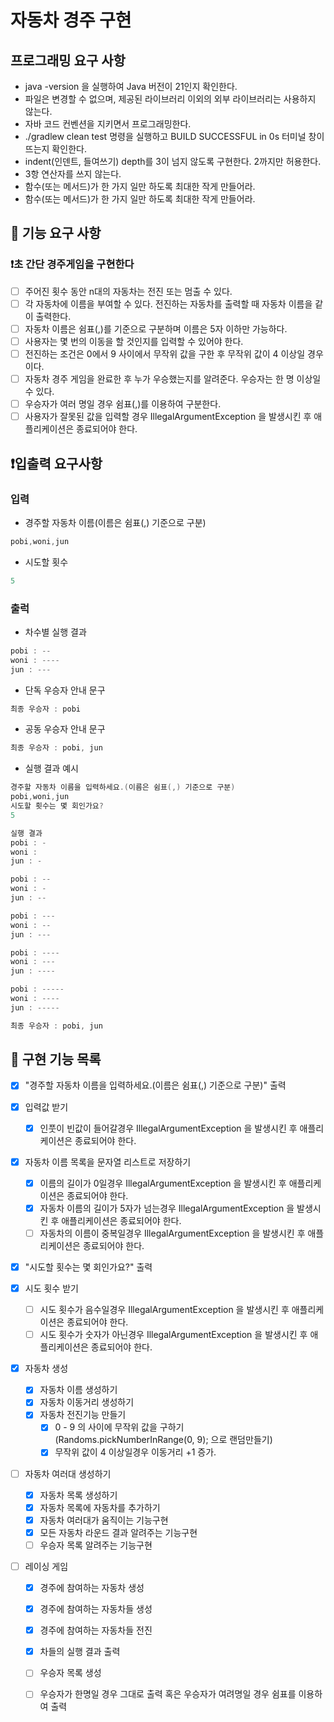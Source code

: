 # 자동차 경주 구현

## 프로그래밍 요구 사항

* java -version 을 실행하여 Java 버전이 21인지 확인한다.
* 파일은 변경할 수 없으며, 제공된 라이브러리 이외의 외부 라이브러리는 사용하지 않는다.
* 자바 코드 컨벤션을 지키면서 프로그래밍한다.
* ./gradlew clean test 명령을 실행하고 BUILD SUCCESSFUL in 0s 터미널 창이 뜨는지 확인한다.
* indent(인덴트, 들여쓰기) depth를 3이 넘지 않도록 구현한다. 2까지만 허용한다.
* 3항 연산자를 쓰지 않는다.
* 함수(또는 메서드)가 한 가지 일만 하도록 최대한 작게 만들어라.
* 함수(또는 메서드)가 한 가지 일만 하도록 최대한 작게 만들어라.

## 🚀 기능 요구 사항

### ❗️초 간단 경주게임을 구현한다

- [ ] 주어진 횟수 동안 n대의 자동차는 전진 또는 멈출 수 있다.
- [ ] 각 자동차에 이름을 부여할 수 있다. 전진하는 자동차를 출력할 때 자동차 이름을 같이 출력한다.
- [ ] 자동차 이름은 쉼표(,)를 기준으로 구분하며 이름은 5자 이하만 가능하다.
- [ ] 사용자는 몇 번의 이동을 할 것인지를 입력할 수 있어야 한다.
- [ ] 전진하는 조건은 0에서 9 사이에서 무작위 값을 구한 후 무작위 값이 4 이상일 경우이다.
- [ ] 자동차 경주 게임을 완료한 후 누가 우승했는지를 알려준다. 우승자는 한 명 이상일 수 있다.
- [ ] 우승자가 여러 명일 경우 쉼표(,)를 이용하여 구분한다.
- [ ] 사용자가 잘못된 값을 입력할 경우 IllegalArgumentException 을 발생시킨 후 애플리케이션은 종료되어야 한다.

## ❗️입출력 요구사항

### 입력

* 경주할 자동차 이름(이름은 쉼표(,) 기준으로 구분)
```java
pobi,woni,jun
```

* 시도할 횟수
```java
5
```

### 출럭

* 차수별 실행 결과
```java
pobi : --
woni : ----
jun : ---
```

* 단독 우승자 안내 문구
```java
최종 우승자 : pobi
```

* 공동 우승자 안내 문구
```java
최종 우승자 : pobi, jun
```
* 실행 결과 예시
```java
경주할 자동차 이름을 입력하세요.(이름은 쉼표(,) 기준으로 구분)
pobi,woni,jun
시도할 횟수는 몇 회인가요?
5

실행 결과
pobi : -
woni : 
jun : -

pobi : --
woni : -
jun : --

pobi : ---
woni : --
jun : ---

pobi : ----
woni : ---
jun : ----

pobi : -----
woni : ----
jun : -----

최종 우승자 : pobi, jun
```


## 🚗 구현 기능 목록

- [x] "경주할 자동차 이름을 입력하세요.(이름은 쉼표(,) 기준으로 구분)" 출력

- [x] 입력값 받기
    - [x] 인풋이 빈값이 들어갈경우 IllegalArgumentException 을 발생시킨 후 애플리케이션은 종료되어야 한다.

- [x] 자동차 이름 목록을 문자열 리스트로 저장하기
    - [x] 이름의 길이가 0일경우 IllegalArgumentException 을 발생시킨 후 애플리케이션은 종료되어야 한다.
    - [x] 자동차 이름의 길이가 5자가 넘는경우 IllegalArgumentException 을 발생시킨 후 애플리케이션은 종료되어야 한다.
    - [ ] 자동차의 이름이 중복일경우 IllegalArgumentException 을 발생시킨 후 애플리케이션은 종료되어야 한다.

- [x] "시도할 횟수는 몇 회인가요?" 출력

- [x] 시도 횟수 받기
    - [ ] 시도 횟수가 음수일경우 IllegalArgumentException 을 발생시킨 후 애플리케이션은 종료되어야 한다.
    - [ ] 시도 횟수가 숫자가 아닌경우 IllegalArgumentException 을 발생시킨 후 애플리케이션은 종료되어야 한다.

- [x] 자동차 생성
    - [x] 자동차 이름 생성하기
    - [x] 자동차 이동거리 생성하기
    - [x] 자동차 전진기능 만들기
        - [x] 0 - 9 의 사이에 무작위 값을 구하기 (Randoms.pickNumberInRange(0, 9); 으로 랜덤만들기)
        - [x] 무작위 값이 4 이상일경우 이동거리 +1 증가.

- [ ] 자동차 여러대 생성하기
    - [x] 자동차 목록 생성하기
    - [x] 자동차 목록에 자동차를 추가하기
    - [x] 자동차 여러대가 움직이는 기능구현
    - [x] 모든 자동차 라운드 결과 알려주는 기능구현
    - [ ] 우승자 목록 알려주는 기능구현

- [ ] 레이싱 게임
    - [x] 경주에 참여하는 자동차 생성
    - [x] 경주에 참여하는 자동차들 생성
    - [x] 경주에 참여하는 자동차들 전진
    - [x] 차들의 실행 결과 출력
    - [ ] 우승자 목록 생성
    - [ ] 우승자가 한명일 경우 그대로 출력 혹은 우승자가 여려명일 경우 쉼표를 이용하여 출력
    




